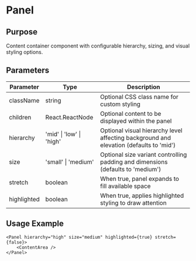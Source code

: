 # Panel

## Purpose

Content container component with configurable hierarchy, sizing, and visual styling options.

## Parameters

| Parameter   | Type                     | Description                                                                            |
| ----------- | ------------------------ | -------------------------------------------------------------------------------------- |
| className   | string                   | Optional CSS class name for custom styling                                             |
| children    | React.ReactNode          | Optional content to be displayed within the panel                                      |
| hierarchy   | 'mid' \| 'low' \| 'high' | Optional visual hierarchy level affecting background and elevation (defaults to 'mid') |
| size        | 'small' \| 'medium'      | Optional size variant controlling padding and dimensions (defaults to 'medium')        |
| stretch     | boolean                  | When true, panel expands to fill available space                                       |
| highlighted | boolean                  | When true, applies highlighted styling to draw attention                               |

## Usage Example

```tsx
<Panel hierarchy="high" size="medium" highlighted={true} stretch={false}>
    <ContentArea />
</Panel>
```
